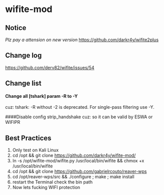 # wifite-mod

## Notice

*Plz pay a attension on new version*
https://github.com/darkr4y/wifite2plus


## Change log
https://github.com/derv82/wifite/issues/54

## Change list

#### Change all [tshark] param -R to -Y
cuz: tshark: -R without -2 is deprecated. For single-pass filtering use -Y.

####Disable config strip_handshake
cuz: so it can be valid by ESWA or WIFIPR


## Best Practices

1. Only test on Kali Linux
2. cd /opt && git clone https://github.com/darkr4y/wifite-mod/
3. ln -s /opt/wifite-mod/wifite.py /usr/local/bin/wifite && chmox +x /usr/local/bin/wifite
4. cd /opt && git clone https://github.com/gabrielrcouto/reaver-wps
5. cd /opt/reaver-wps/src && ./configure ; make ; make install
6. restart the Terminal check the bin path
7. Now lets fucking WIFI protection

